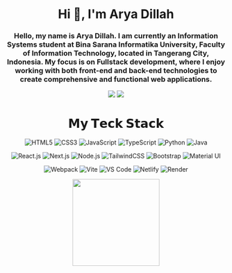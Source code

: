 <h1 align="center">Hi 👋, I'm Arya Dillah</h1>
<!-- <h3>I am an Information Systems student from Bina Sarana Informatika University, Faculty of Information Technology, located in Tangerang City, Indonesia.</h3> -->
<h3 align="center">Hello, my name is Arya Dillah. I am currently an Information Systems student at Bina Sarana Informatika University, Faculty of Information Technology, located in Tangerang City, Indonesia. My focus is on Fullstack development, where I enjoy working with both front-end and back-end technologies to create comprehensive and functional web applications.</h3>
<div align="center">
  
[![](https://img.shields.io/badge/-@ZXINNATTAPAT-%23181717?style=flat-square&logo=github)](https://github.com/Aryaa0112-A)
[![](https://img.shields.io/badge/-@Mywebsite-%23000000?style=flat-square)](https://aryadillah.vercel.app/)

</div>

<h1 align="center"> 𝗠𝘆 𝗧𝗲𝗰𝗸 𝗦𝘁𝗮𝗰𝗸 </h1>
<div align="center">
  
![HTML5](https://img.shields.io/badge/-HTML5-%23E44D27?style=flat-square&logo=html5&logoColor=ffffff)
![CSS3](https://img.shields.io/badge/-CSS3-%231572B6?style=flat-square&logo=css3)
![JavaScript](https://img.shields.io/badge/-JavaScript-%23F7DF1C?style=flat-square&logo=javascript&logoColor=000000&labelColor=%23F7DF1C&color=%23FFCE5A)
![TypeScript](https://img.shields.io/badge/-TypeScript-007ACC?style=flat-square&logo=typescript&logoColor=white)
![Python](https://img.shields.io/badge/-Python-3776AB?style=flat-square&logo=python&logoColor=white)
![Java](https://img.shields.io/badge/-Java-%23ED8B00?style=flat-square&logo=java&logoColor=white)

![React.js](https://img.shields.io/badge/-React.js-%23282C34?style=flat-square&logo=react)
![Next.js](https://img.shields.io/badge/-Next.js-%23000000?style=flat-square&logo=nextdotjs)
![Node.js](https://img.shields.io/badge/-Node.js-339933?style=flat-square&logo=node.js&logoColor=white)
![TailwindCSS](https://img.shields.io/badge/-TailwindCSS-%231a202c?style=flat-square&logo=tailwind-css)
![Bootstrap](https://img.shields.io/badge/-Bootstrap-563d7c?style=flat-square&logo=bootstrap)
![Material UI](https://img.shields.io/badge/-Material%20UI-0081CB?style=flat-square&logo=material-ui&logoColor=white)

![Webpack](https://img.shields.io/badge/-Webpack-%232C3A42?style=flat-square&logo=webpack)
![Vite](https://img.shields.io/badge/-Vite-%23646CFF?style=flat-square&logo=vite&logoColor=ffffff)
![VS Code](https://img.shields.io/badge/-VSCode-%23007ACC?style=flat-square&logo=visual-studio-code)
![Netlify](https://img.shields.io/badge/-Netlify-%2300C7B7?style=flat-square&logo=netlify&logoColor=ffffff)
![Render](https://img.shields.io/badge/-Render-%2346E3B7?style=flat-square&logo=render&logoColor=ffffff)
</div>

<div align="center">
  <img height="200" src="https://media1.tenor.com/m/EasOKf7edK4AAAAC/friend-love.gif"  />
</div>

###
